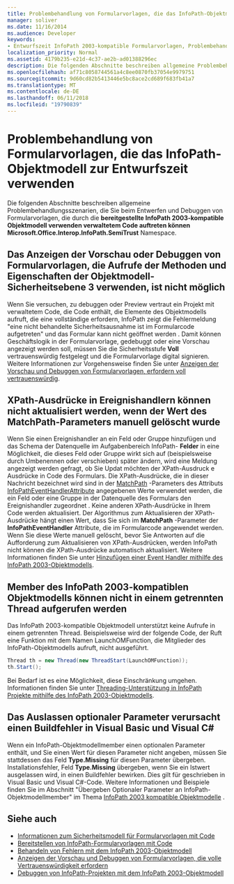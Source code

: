 ```yaml
---
title: Problembehandlung von Formularvorlagen, die das InfoPath-Objektmodell zur Entwurfszeit verwenden
manager: soliver
ms.date: 11/16/2014
ms.audience: Developer
keywords:
- Entwurfszeit InfoPath 2003-kompatible Formularvorlagen, Problembehandlung zur Entwurfszeit, Problembehandlung von Formularvorlagen [InfoPath 2007]
localization_priority: Normal
ms.assetid: 4179b235-e21d-4c37-ae2b-ad01388296ec
description: Die folgenden Abschnitte beschreiben allgemeine Problembehandlungsszenarien, die Sie beim Entwerfen und Debuggen von Formularvorlagen, die durch die Microsoft.Office.Interop.InfoPath.SemiTrust bereitgestellte InfoPath 2003-kompatible Objektmodell verwenden verwaltetem Code auftreten können Namespace.
ms.openlocfilehash: af71c8058744561a4c8ee0870fb37054e9979751
ms.sourcegitcommit: 9d60cd82b5413446e5bc8ace2cd689f683fb41a7
ms.translationtype: MT
ms.contentlocale: de-DE
ms.lasthandoff: 06/11/2018
ms.locfileid: "19790839"
---
```

# <a name="troubleshoot-form-templates-that-use-the-infopath-object-model-at-design-time"></a>Problembehandlung von Formularvorlagen, die das InfoPath-Objektmodell zur Entwurfszeit verwenden

Die folgenden Abschnitte beschreiben allgemeine Problembehandlungsszenarien, die Sie beim Entwerfen und Debuggen von Formularvorlagen, die durch die **bereitgestellte InfoPath 2003-kompatible Objektmodell verwenden verwaltetem Code auftreten können Microsoft.Office.Interop.InfoPath.SemiTrust** Namespace. 
  
## <a name="cannot-preview-or-debug-form-templates-that-use-calls-to-object-model-security-level-3-methods-and-properties"></a>Das Anzeigen der Vorschau oder Debuggen von Formularvorlagen, die Aufrufe der Methoden und Eigenschaften der Objektmodell-Sicherheitsebene 3 verwenden, ist nicht möglich

Wenn Sie versuchen, zu debuggen oder Preview vertraut ein Projekt mit verwaltetem Code, die Code enthält, die Elemente des Objektmodells aufruft, die eine vollständige erfordern, InfoPath zeigt die Fehlermeldung "eine nicht behandelte Sicherheitsausnahme ist im Formularcode aufgetreten" und das Formular kann nicht geöffnet werden . Damit können Geschäftslogik in der Formularvorlage, gedebuggt oder eine Vorschau angezeigt werden soll, müssen Sie die Sicherheitsstufe **Voll** vertrauenswürdig festgelegt und die Formularvorlage digital signieren. Weitere Informationen zur Vorgehensweise finden Sie unter [Anzeigen der Vorschau und Debuggen von Formularvorlagen, erfordern voll vertrauenswürdig](how-to-preview-and-debug-form-templates-that-require-full-trust.md).
  
## <a name="cannot-update-xpath-expressions-in-event-handlers-if-the-matchpath-parameter-value-was-deleted-manually"></a>XPath-Ausdrücke in Ereignishandlern können nicht aktualisiert werden, wenn der Wert des MatchPath-Parameters manuell gelöscht wurde

Wenn Sie einen Ereignishandler an ein Feld oder Gruppe hinzufügen und das Schema der Datenquelle im Aufgabenbereich InfoPath- **Felder** in eine Möglichkeit, die dieses Feld oder Gruppe wirkt sich auf (beispielsweise durch Umbenennen oder verschieben) später ändern, wird eine Meldung angezeigt werden gefragt, ob Sie Updat möchten der XPath-Ausdruck e Ausdrücke in Code des Formulars. Die XPath-Ausdrücke, die in dieser Nachricht bezeichnet wird sind in der [MatchPath](https://msdn.microsoft.com/library/Microsoft.Office.Interop.InfoPath.SemiTrust.InfoPathEventHandlerAttribute.MatchPath.aspx) -Parameters des Attributs [InfoPathEventHandlerAttribute](https://msdn.microsoft.com/library/Microsoft.Office.Interop.InfoPath.SemiTrust.InfoPathEventHandlerAttribute.aspx) angegebenen Werte verwendet werden, die ein Feld oder eine Gruppe in der Datenquelle des Formulars den Ereignishandler zugeordnet . Keine anderen XPath-Ausdrücke in Ihrem Code werden aktualisiert. Der Algorithmus zum Aktualisieren der XPath-Ausdrücke hängt einen Wert, dass Sie sich im **MatchPath** -Parameter der **InfoPathEventHandler** Attribute, die im Formularcode angewendet werden. Wenn Sie diese Werte manuell gelöscht, bevor Sie Antworten auf die Aufforderung zum Aktualisieren von XPath-Ausdrücken, werden InfoPath nicht können die XPath-Ausdrücke automatisch aktualisiert. Weitere Informationen finden Sie unter [Hinzufügen einer Event Handler mithilfe des InfoPath 2003-Objektmodells](how-to-add-an-event-handler-using-the-infopath-2003-object-model.md).
  
## <a name="cannot-call-members-of-the-infopath-2003-compatible-object-model-on-a-separate-thread"></a>Member des InfoPath 2003-kompatiblen Objektmodells können nicht in einem getrennten Thread aufgerufen werden

Das InfoPath 2003-kompatible Objektmodell unterstützt keine Aufrufe in einem getrennten Thread. Beispielsweise wird der folgende Code, der Ruft eine Funktion mit dem Namen LaunchOMFunction, die Mitglieder des InfoPath-Objektmodells aufruft, nicht ausgeführt. 
  
```cs
Thread th = new Thread(new ThreadStart(LaunchOMFunction));
th.Start();
```

Bei Bedarf ist es eine Möglichkeit, diese Einschränkung umgehen. Informationen finden Sie unter [Threading-Unterstützung in InfoPath Projekte mithilfe des InfoPath 2003-Objektmodells](threading-support-in-infopath-projects-using-the-infopath-2003-object-model.md).
  
## <a name="omitting-optional-parameters-causes-a-build-error-in-visual-basic-and-visual-c"></a>Das Auslassen optionaler Parameter verursacht einen Buildfehler in Visual Basic und Visual C#

Wenn ein InfoPath-Objektmodellmember einen optionalen Parameter enthält, und Sie einen Wert für diesen Parameter nicht angeben, müssen Sie stattdessen das Feld **Type.Missing** für diesen Parameter übergeben. Installationsfehler, Feld **Type.Missing** übergeben, wenn Sie ein Istwert ausgelassen wird, in einen Buildfehler bewirken. Dies gilt für geschrieben in Visual Basic und Visual C#-Code. Weitere Informationen und Beispiele finden Sie im Abschnitt "Übergeben Optionaler Parameter an InfoPath-Objektmodellmember" im Thema [InfoPath 2003 kompatible Objektmodelle](infopath-2003-compatible-object-models.md) . 
  
## <a name="see-also"></a>Siehe auch

- [Informationen zum Sicherheitsmodell für Formularvorlagen mit Code](about-the-security-model-for-form-templates-with-code.md)
- [Bereitstellen von InfoPath-Formularvorlagen mit Code](how-to-deploy-infopath-form-templates-with-code.md)
- [Behandeln von Fehlern mit dem InfoPath 2003-Objektmodell](how-to-handle-errors-using-the-infopath-2003-object-model.md)
- [Anzeigen der Vorschau und Debuggen von Formularvorlagen, die volle Vertrauenswürdigkeit erfordern](how-to-preview-and-debug-form-templates-that-require-full-trust.md)
- [Debuggen von InfoPath-Projekten mit dem InfoPath 2003-Objektmodell](how-to-debug-infopath-projects-using-the-infopath-2003-object-model.md)

